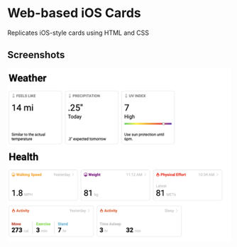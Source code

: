 # Web-based iOS Cards

Replicates iOS-style cards using HTML and CSS

## Screenshots

<img src="images/screenshot.png" />
